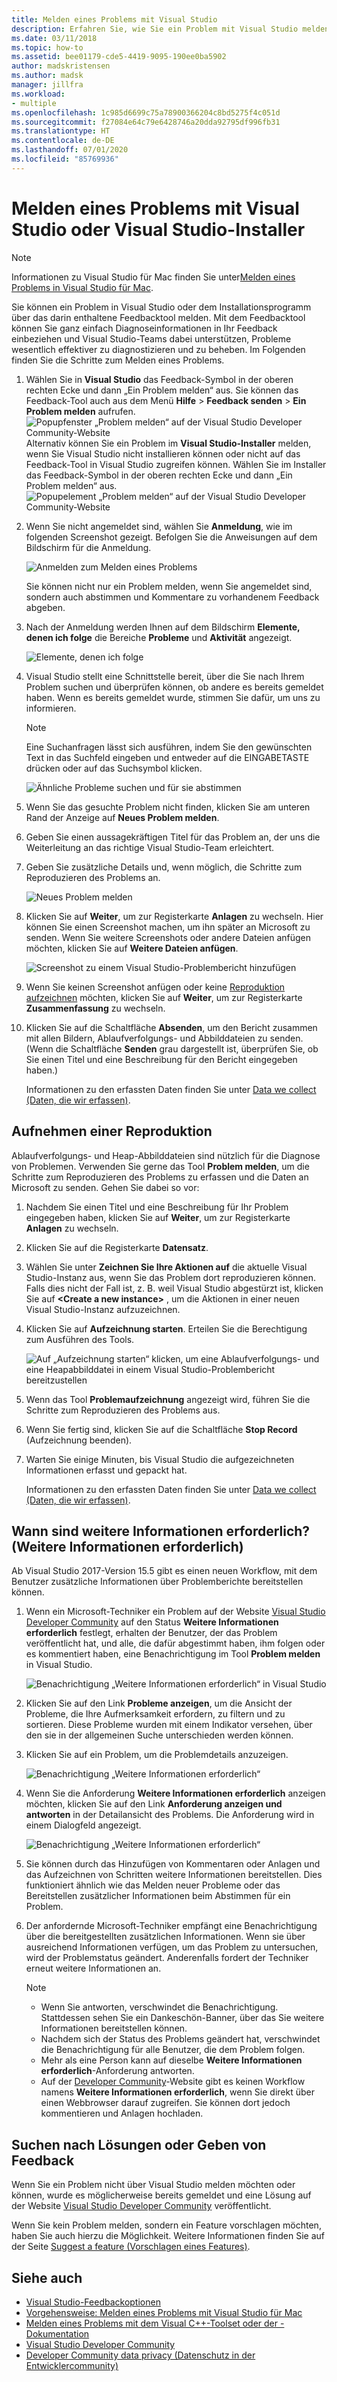```yaml
---
title: Melden eines Problems mit Visual Studio
description: Erfahren Sie, wie Sie ein Problem mit Visual Studio melden.
ms.date: 03/11/2018
ms.topic: how-to
ms.assetid: bee01179-cde5-4419-9095-190ee0ba5902
author: madskristensen
ms.author: madsk
manager: jillfra
ms.workload:
- multiple
ms.openlocfilehash: 1c985d6699c75a78900366204c8bd5275f4c051d
ms.sourcegitcommit: f27084e64c79e6428746a20dda92795df996fb31
ms.translationtype: HT
ms.contentlocale: de-DE
ms.lasthandoff: 07/01/2020
ms.locfileid: "85769936"
---
```

# <a name="how-to-report-a-problem-with-visual-studio-or-visual-studio-installer"></a>Melden eines Problems mit Visual Studio oder Visual Studio-Installer

> [!NOTE]
> Informationen zu Visual Studio für Mac finden Sie unter[Melden eines Problems in Visual Studio für Mac](/visualstudio/mac/report-a-problem).

Sie können ein Problem in Visual Studio oder dem Installationsprogramm über das darin enthaltene Feedbacktool melden. Mit dem Feedbacktool können Sie ganz einfach Diagnoseinformationen in Ihr Feedback einbeziehen und Visual Studio-Teams dabei unterstützen, Probleme wesentlich effektiver zu diagnostizieren und zu beheben. Im Folgenden finden Sie die Schritte zum Melden eines Problems.

1. Wählen Sie in **Visual Studio** das Feedback-Symbol in der oberen rechten Ecke und dann „Ein Problem melden“ aus. Sie können das Feedback-Tool auch aus dem Menü **Hilfe** > **Feedback senden** > **Ein Problem melden** aufrufen.
![Popupfenster „Problem melden“ auf der Visual Studio Developer Community-Website ](media/vsfeedbackentry.png)Alternativ können Sie ein Problem im **Visual Studio-Installer** melden, wenn Sie Visual Studio nicht installieren können oder nicht auf das Feedback-Tool in Visual Studio zugreifen können.  Wählen Sie im Installer das Feedback-Symbol in der oberen rechten Ecke und dann „Ein Problem melden“ aus.
![Popupelement „Problem melden“ auf der Visual Studio Developer Community-Website](media/installer.png)

1. Wenn Sie nicht angemeldet sind, wählen Sie **Anmeldung**, wie im folgenden Screenshot gezeigt. Befolgen Sie die Anweisungen auf dem Bildschirm für die Anmeldung.

   ![Anmelden zum Melden eines Problems](../ide/media/sign-in-new-ux.png)

   Sie können nicht nur ein Problem melden, wenn Sie angemeldet sind, sondern auch abstimmen und Kommentare zu vorhandenem Feedback abgeben.

1. Nach der Anmeldung werden Ihnen auf dem Bildschirm **Elemente, denen ich folge** die Bereiche **Probleme** und **Aktivität** angezeigt.

   ![Elemente, denen ich folge](../ide/media/items-i-follow.png)

1. Visual Studio stellt eine Schnittstelle bereit, über die Sie nach Ihrem Problem suchen und überprüfen können, ob andere es bereits gemeldet haben. Wenn es bereits gemeldet wurde, stimmen Sie dafür, um uns zu informieren.
   > [!NOTE]
   > Eine Suchanfragen lässt sich ausführen, indem Sie den gewünschten Text in das Suchfeld eingeben und entweder auf die EINGABETASTE drücken oder auf das Suchsymbol klicken.

   ![Ähnliche Probleme suchen und für sie abstimmen](../ide/media/search-and-vote.png)

1. Wenn Sie das gesuchte Problem nicht finden, klicken Sie am unteren Rand der Anzeige auf **Neues Problem melden**.

1. Geben Sie einen aussagekräftigen Titel für das Problem an, der uns die Weiterleitung an das richtige Visual Studio-Team erleichtert.

1. Geben Sie zusätzliche Details und, wenn möglich, die Schritte zum Reproduzieren des Problems an.

   ![Neues Problem melden](../ide/media/report-new-problem.png)

1. Klicken Sie auf **Weiter**, um zur Registerkarte **Anlagen** zu wechseln. Hier können Sie einen Screenshot machen, um ihn später an Microsoft zu senden. Wenn Sie weitere Screenshots oder andere Dateien anfügen möchten, klicken Sie auf **Weitere Dateien anfügen**.

   ![Screenshot zu einem Visual Studio-Problembericht hinzufügen](media/report-a-problem-screenshot.png)

1. Wenn Sie keinen Screenshot anfügen oder keine [Reproduktion aufzeichnen](#record-a-repro) möchten, klicken Sie auf **Weiter**, um zur Registerkarte **Zusammenfassung** zu wechseln.

1. Klicken Sie auf die Schaltfläche **Absenden**, um den Bericht zusammen mit allen Bildern, Ablaufverfolgungs- und Abbilddateien zu senden. (Wenn die Schaltfläche **Senden** grau dargestellt ist, überprüfen Sie, ob Sie einen Titel und eine Beschreibung für den Bericht eingegeben haben.)

   Informationen zu den erfassten Daten finden Sie unter [Data we collect (Daten, die wir erfassen)](developer-community-privacy.md#data-we-collect).

## <a name="record-a-repro"></a>Aufnehmen einer Reproduktion

Ablaufverfolgungs- und Heap-Abbilddateien sind nützlich für die Diagnose von Problemen. Verwenden Sie gerne das Tool **Problem melden**, um die Schritte zum Reproduzieren des Problems zu erfassen und die Daten an Microsoft zu senden. Gehen Sie dabei so vor:

1. Nachdem Sie einen Titel und eine Beschreibung für Ihr Problem eingegeben haben, klicken Sie auf **Weiter**, um zur Registerkarte **Anlagen** zu wechseln.

1. Klicken Sie auf die Registerkarte **Datensatz**.

1. Wählen Sie unter **Zeichnen Sie Ihre Aktionen auf** die aktuelle Visual Studio-Instanz aus, wenn Sie das Problem dort reproduzieren können. Falls dies nicht der Fall ist, z. B. weil Visual Studio abgestürzt ist, klicken Sie auf **\<Create a new instance>** , um die Aktionen in einer neuen Visual Studio-Instanz aufzuzeichnen.

1. Klicken Sie auf **Aufzeichnung starten**. Erteilen Sie die Berechtigung zum Ausführen des Tools.

   ![Auf „Aufzeichnung starten“ klicken, um eine Ablaufverfolgungs- und eine Heapabbilddatei in einem Visual Studio-Problembericht bereitzustellen](../ide/media/record-dialog-box.png)

1. Wenn das Tool **Problemaufzeichnung** angezeigt wird, führen Sie die Schritte zum Reproduzieren des Problems aus.

1. Wenn Sie fertig sind, klicken Sie auf die Schaltfläche **Stop Record** (Aufzeichnung beenden).

1. Warten Sie einige Minuten, bis Visual Studio die aufgezeichneten Informationen erfasst und gepackt hat.

   Informationen zu den erfassten Daten finden Sie unter [Data we collect (Daten, die wir erfassen)](developer-community-privacy.md#data-we-collect).

## <a name="when-further-information-is-needed-need-more-info"></a>Wann sind weitere Informationen erforderlich? (Weitere Informationen erforderlich)

Ab Visual Studio 2017-Version 15.5 gibt es einen neuen Workflow, mit dem Benutzer zusätzliche Informationen über Problemberichte bereitstellen können.

1. Wenn ein Microsoft-Techniker ein Problem auf der Website [Visual Studio Developer Community](https://developercommunity.visualstudio.com/) auf den Status **Weitere Informationen erforderlich** festlegt, erhalten der Benutzer, der das Problem veröffentlicht hat, und alle, die dafür abgestimmt haben, ihm folgen oder es kommentiert haben, eine Benachrichtigung im Tool **Problem melden** in Visual Studio.

   ![Benachrichtigung „Weitere Informationen erforderlich“ in Visual Studio](../ide/media/nmi-notification.png)

1. Klicken Sie auf den Link **Probleme anzeigen**, um die Ansicht der Probleme, die Ihre Aufmerksamkeit erfordern, zu filtern und zu sortieren. Diese Probleme wurden mit einem Indikator versehen, über den sie in der allgemeinen Suche unterschieden werden können.

1. Klicken Sie auf ein Problem, um die Problemdetails anzuzeigen.

   ![Benachrichtigung „Weitere Informationen erforderlich“](../ide/media/nmi-details-view.png)

1. Wenn Sie die Anforderung **Weitere Informationen erforderlich** anzeigen möchten, klicken Sie auf den Link **Anforderung anzeigen und antworten** in der Detailansicht des Problems. Die Anforderung wird in einem Dialogfeld angezeigt.

   ![Benachrichtigung „Weitere Informationen erforderlich“](../ide/media/nmi-request.png)

1. Sie können durch das Hinzufügen von Kommentaren oder Anlagen und das Aufzeichnen von Schritten weitere Informationen bereitstellen. Dies funktioniert ähnlich wie das Melden neuer Probleme oder das Bereitstellen zusätzlicher Informationen beim Abstimmen für ein Problem.

1. Der anfordernde Microsoft-Techniker empfängt eine Benachrichtigung über die bereitgestellten zusätzlichen Informationen. Wenn sie über ausreichend Informationen verfügen, um das Problem zu untersuchen, wird der Problemstatus geändert. Anderenfalls fordert der Techniker erneut weitere Informationen an.

   > [!NOTE]
   > * Wenn Sie antworten, verschwindet die Benachrichtigung. Stattdessen sehen Sie ein Dankeschön-Banner, über das Sie weitere Informationen bereitstellen können.
   > * Nachdem sich der Status des Problems geändert hat, verschwindet die Benachrichtigung für alle Benutzer, die dem Problem folgen.
   > * Mehr als eine Person kann auf dieselbe **Weitere Informationen erforderlich**-Anforderung antworten.
   > * Auf der [Developer Community](https://developercommunity.visualstudio.com/)-Website gibt es keinen Workflow namens **Weitere Informationen erforderlich**, wenn Sie direkt über einen Webbrowser darauf zugreifen. Sie können dort jedoch kommentieren und Anlagen hochladen.

## <a name="search-for-solutions-or-provide-feedback"></a>Suchen nach Lösungen oder Geben von Feedback

Wenn Sie ein Problem nicht über Visual Studio melden möchten oder können, wurde es möglicherweise bereits gemeldet und eine Lösung auf der Website [Visual Studio Developer Community](https://developercommunity.visualstudio.com/) veröffentlicht.

Wenn Sie kein Problem melden, sondern ein Feature vorschlagen möchten, haben Sie auch hierzu die Möglichkeit. Weitere Informationen finden Sie auf der Seite [Suggest a feature (Vorschlagen eines Features)](https://developercommunity.visualstudio.com/content/idea/post.html?space=8).

## <a name="see-also"></a>Siehe auch

* [Visual Studio-Feedbackoptionen](../ide/feedback-options.md)
* [Vorgehensweise: Melden eines Problems mit Visual Studio für Mac](/visualstudio/mac/report-a-problem)
* [Melden eines Problems mit dem Visual C++-Toolset oder der -Dokumentation](/cpp/how-to-report-a-problem-with-the-visual-cpp-toolset)
* [Visual Studio Developer Community](https://developercommunity.visualstudio.com/)
* [Developer Community data privacy (Datenschutz in der Entwicklercommunity)](developer-community-privacy.md)
